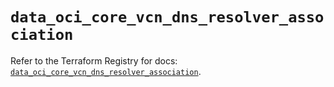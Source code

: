 # `data_oci_core_vcn_dns_resolver_association`

Refer to the Terraform Registry for docs: [`data_oci_core_vcn_dns_resolver_association`](https://registry.terraform.io/providers/oracle/oci/7.19.0/docs/data-sources/core_vcn_dns_resolver_association).
